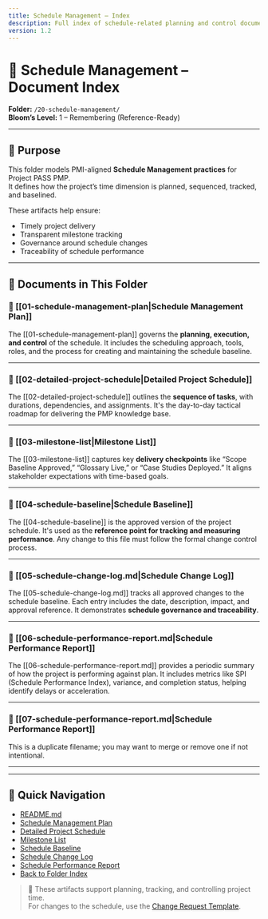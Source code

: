```yaml
---
title: Schedule Management – Index
description: Full index of schedule-related planning and control documents for Project PASS PMP.
version: 1.2
---
```


# 📘 Schedule Management – Document Index  
**Folder:** `/20-schedule-management/`  
**Bloom’s Level:** 1 – Remembering (Reference-Ready)

---

## 📎 Purpose

This folder models PMI-aligned **Schedule Management practices** for Project PASS PMP.  
It defines how the project’s time dimension is planned, sequenced, tracked, and baselined.

These artifacts help ensure:
- Timely project delivery
- Transparent milestone tracking
- Governance around schedule changes
- Traceability of schedule performance

---

## 📂 Documents in This Folder

### 📄 [[01-schedule-management-plan|Schedule Management Plan]]

The [[01-schedule-management-plan]] governs the **planning, execution, and control** of the schedule. It includes the scheduling approach, tools, roles, and the process for creating and maintaining the schedule baseline.

---

### 📄 [[02-detailed-project-schedule|Detailed Project Schedule]]

The [[02-detailed-project-schedule]] outlines the **sequence of tasks**, with durations, dependencies, and assignments. It's the day-to-day tactical roadmap for delivering the PMP knowledge base.

---

### 📄 [[03-milestone-list|Milestone List]]

The [[03-milestone-list]] captures key **delivery checkpoints** like “Scope Baseline Approved,” “Glossary Live,” or “Case Studies Deployed.” It aligns stakeholder expectations with time-based goals.

---

### 📄 [[04-schedule-baseline|Schedule Baseline]]

The [[04-schedule-baseline]] is the approved version of the project schedule. It's used as the **reference point for tracking and measuring performance**. Any change to this file must follow the formal change control process.

---

### 📄 [[05-schedule-change-log.md|Schedule Change Log]]

The [[05-schedule-change-log.md]] tracks all approved changes to the schedule baseline. Each entry includes the date, description, impact, and approval reference. It demonstrates **schedule governance and traceability**.

---

### 📄 [[06-schedule-performance-report.md|Schedule Performance Report]]

The [[06-schedule-performance-report.md]] provides a periodic summary of how the project is performing against plan. It includes metrics like SPI (Schedule Performance Index), variance, and completion status, helping identify delays or acceleration.

---

### 📄 [[07-schedule-performance-report.md|Schedule Performance Report]]

This is a duplicate filename; you may want to merge or remove one if not intentional.

---
---

## 🔗 Quick Navigation

- [README.md](repositories/r30-project-pass-pmp/contents/00-project-pass-pmp/20-schedule-mangement/README.md)  
- [Schedule Management Plan](01-schedule-management-plan.md)  
- [Detailed Project Schedule](02-detailed-project-schedule.md)  
- [Milestone List](03-milestone-list.md)  
- [Schedule Baseline](04-schedule-baseline.md)  
- [Schedule Change Log](./05-schedule-change-log.md)  
- [Schedule Performance Report](./06-schedule-performance-report.md)  
- [Back to Folder Index](repositories/r30-project-pass-pmp/contents/00-project-pass-pmp/20-schedule-mangement/index.md)


> 📌 These artifacts support planning, tracking, and controlling project time.  
> For changes to the schedule, use the [Change Request Template](../00-project-integration-management/change-management/change-request-template.md).
